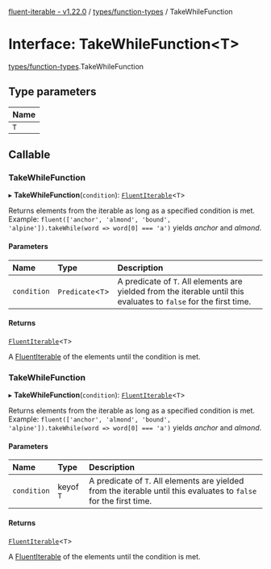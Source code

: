 [fluent-iterable - v1.22.0](../README.md) / [types/function-types](../modules/types_function_types.md) / TakeWhileFunction

# Interface: TakeWhileFunction<T\>

[types/function-types](../modules/types_function_types.md).TakeWhileFunction

## Type parameters

| Name |
| :------ |
| `T` |

## Callable

### TakeWhileFunction

▸ **TakeWhileFunction**(`condition`): [`FluentIterable`](index.FluentIterable.md)<`T`\>

Returns elements from the iterable as long as a specified condition is met.<br>
  Example: `fluent(['anchor', 'almond', 'bound', 'alpine']).takeWhile(word => word[0] === 'a')` yields *anchor* and *almond*.

#### Parameters

| Name | Type | Description |
| :------ | :------ | :------ |
| `condition` | `Predicate`<`T`\> | A predicate of `T`. All elements are yielded from the iterable until this evaluates to `false` for the first time. |

#### Returns

[`FluentIterable`](index.FluentIterable.md)<`T`\>

A [FluentIterable](index.FluentIterable.md) of the elements until the condition is met.

### TakeWhileFunction

▸ **TakeWhileFunction**(`condition`): [`FluentIterable`](index.FluentIterable.md)<`T`\>

Returns elements from the iterable as long as a specified condition is met.<br>
  Example: `fluent(['anchor', 'almond', 'bound', 'alpine']).takeWhile(word => word[0] === 'a')` yields *anchor* and *almond*.

#### Parameters

| Name | Type | Description |
| :------ | :------ | :------ |
| `condition` | keyof `T` | A predicate of `T`. All elements are yielded from the iterable until this evaluates to `false` for the first time. |

#### Returns

[`FluentIterable`](index.FluentIterable.md)<`T`\>

A [FluentIterable](index.FluentIterable.md) of the elements until the condition is met.
